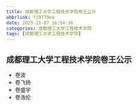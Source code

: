 ```yaml
---
title: 成都理工大学工程技术学院卷王公示
abbrlink: f19779ea
date: 2023-11-07 16:54:36
categories: 成都理工大学工程技术学院
tags: [成都理工大学工程技术学院]
---
```

## 成都理工大学工程技术学院卷王公示

* 卷波
* 卷飞扬
* 卷盛宇
* 卷浩伦
